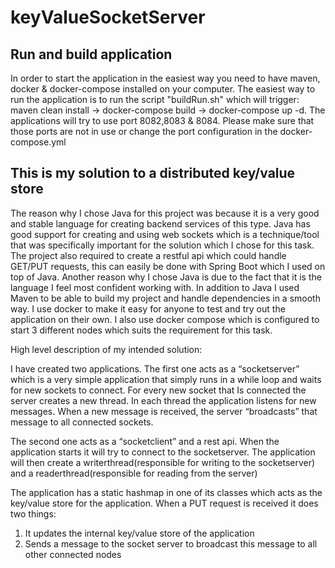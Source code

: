# keyValueSocketServer

## Run and build application 
In order to start the application in the easiest way you need to have maven, docker & docker-compose installed on your computer. The easiest way to run the application is to run the script "buildRun.sh" which will trigger: maven clean install -> docker-compose build -> docker-compose up -d. The applications will try to use port 8082,8083 & 8084. Please make sure that those ports are not in use or change the port configuration in the docker-compose.yml

## This is my solution to a distributed key/value store

The reason why I chose Java for this project was because it is a very good and stable language for creating backend services of this type. Java has good support for creating and using web sockets which is a technique/tool that was specifically important for the solution which I chose for this task. The project also required to create a restful api which could handle GET/PUT requests, this can easily be done with Spring Boot which I used on top of Java. Another reason why I chose Java is due to the fact that it is the language I feel most confident working with. In addition to Java I used Maven to be able to build my project and handle dependencies in a smooth way. I use docker to make it easy for anyone to test and try out the application on their own. I also use docker compose which is configured to start 3 different nodes which suits the requirement for this task.

High level description of my intended solution: 

I have created two applications. The first one acts as a “socketserver” which is a very simple application that simply runs in a while loop and waits for new sockets to connect. For every new socket that Is connected the server creates a new thread. In each thread the application listens for new messages. When a new message is received, the server “broadcasts” that message to all connected sockets.

The second one acts as a “socketclient” and a rest api. When the application starts it will try to connect to the socketserver. The application will then create a writerthread(responsible for writing to the socketserver) and a readerthread(responsible for reading from the server)

The application has a static hashmap in one of its classes which acts as the key/value store for the application. When a PUT request is received it does two things: 

1.	It updates the internal key/value store of the application
2.	Sends a message to the socket server to broadcast this message to all other connected nodes
